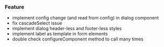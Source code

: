 ### Feature

- implement config change (and read from config) in dialog component
- fix cascadeSelect issue
- implement dialog header-less and footer-less styles
- implement label as template in form elements
- double check configureComponent method to call many times
